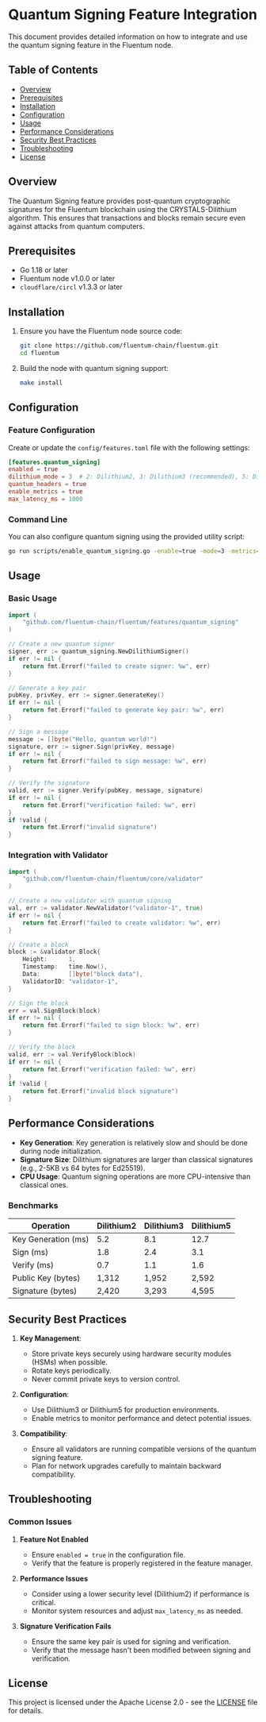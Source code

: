 # Quantum Signing Feature Integration

This document provides detailed information on how to integrate and use the quantum signing feature in the Fluentum node.

## Table of Contents

- [Overview](#overview)
- [Prerequisites](#prerequisites)
- [Installation](#installation)
- [Configuration](#configuration)
- [Usage](#usage)
- [Performance Considerations](#performance-considerations)
- [Security Best Practices](#security-best-practices)
- [Troubleshooting](#troubleshooting)
- [License](#license)

## Overview

The Quantum Signing feature provides post-quantum cryptographic signatures for the Fluentum blockchain using the CRYSTALS-Dilithium algorithm. This ensures that transactions and blocks remain secure even against attacks from quantum computers.

## Prerequisites

- Go 1.18 or later
- Fluentum node v1.0.0 or later
- `cloudflare/circl` v1.3.3 or later

## Installation

1. Ensure you have the Fluentum node source code:
   ```bash
   git clone https://github.com/fluentum-chain/fluentum.git
   cd fluentum
   ```

2. Build the node with quantum signing support:
   ```bash
   make install
   ```

## Configuration

### Feature Configuration

Create or update the `config/features.toml` file with the following settings:

```toml
[features.quantum_signing]
enabled = true
dilithium_mode = 3  # 2: Dilithium2, 3: Dilithium3 (recommended), 5: Dilithium5
quantum_headers = true
enable_metrics = true
max_latency_ms = 1000
```

### Command Line

You can also configure quantum signing using the provided utility script:

```bash
go run scripts/enable_quantum_signing.go -enable=true -mode=3 -metrics=true
```

## Usage

### Basic Usage

```go
import (
    "github.com/fluentum-chain/fluentum/features/quantum_signing"
)

// Create a new quantum signer
signer, err := quantum_signing.NewDilithiumSigner()
if err != nil {
    return fmt.Errorf("failed to create signer: %w", err)
}

// Generate a key pair
pubKey, privKey, err := signer.GenerateKey()
if err != nil {
    return fmt.Errorf("failed to generate key pair: %w", err)
}

// Sign a message
message := []byte("Hello, quantum world!")
signature, err := signer.Sign(privKey, message)
if err != nil {
    return fmt.Errorf("failed to sign message: %w", err)
}

// Verify the signature
valid, err := signer.Verify(pubKey, message, signature)
if err != nil {
    return fmt.Errorf("verification failed: %w", err)
}
if !valid {
    return fmt.Errorf("invalid signature")
}
```

### Integration with Validator

```go
import (
    "github.com/fluentum-chain/fluentum/core/validator"
)

// Create a new validator with quantum signing
val, err := validator.NewValidator("validator-1", true)
if err != nil {
    return fmt.Errorf("failed to create validator: %w", err)
}

// Create a block
block := &validator.Block{
    Height:      1,
    Timestamp:   time.Now(),
    Data:        []byte("block data"),
    ValidatorID: "validator-1",
}

// Sign the block
err = val.SignBlock(block)
if err != nil {
    return fmt.Errorf("failed to sign block: %w", err)
}

// Verify the block
valid, err := val.VerifyBlock(block)
if err != nil {
    return fmt.Errorf("verification failed: %w", err)
}
if !valid {
    return fmt.Errorf("invalid block signature")
}
```

## Performance Considerations

- **Key Generation**: Key generation is relatively slow and should be done during node initialization.
- **Signature Size**: Dilithium signatures are larger than classical signatures (e.g., 2-5KB vs 64 bytes for Ed25519).
- **CPU Usage**: Quantum signing operations are more CPU-intensive than classical ones.

### Benchmarks

| Operation          | Dilithium2 | Dilithium3 | Dilithium5 |
|--------------------|------------|------------|------------|
| Key Generation (ms)| 5.2        | 8.1        | 12.7       |
| Sign (ms)         | 1.8        | 2.4        | 3.1        |
| Verify (ms)       | 0.7        | 1.1        | 1.6        |
| Public Key (bytes)| 1,312      | 1,952      | 2,592      |
| Signature (bytes) | 2,420      | 3,293      | 4,595      |

## Security Best Practices

1. **Key Management**:
   - Store private keys securely using hardware security modules (HSMs) when possible.
   - Rotate keys periodically.
   - Never commit private keys to version control.

2. **Configuration**:
   - Use Dilithium3 or Dilithium5 for production environments.
   - Enable metrics to monitor performance and detect potential issues.

3. **Compatibility**:
   - Ensure all validators are running compatible versions of the quantum signing feature.
   - Plan for network upgrades carefully to maintain backward compatibility.

## Troubleshooting

### Common Issues

1. **Feature Not Enabled**
   - Ensure `enabled = true` in the configuration file.
   - Verify that the feature is properly registered in the feature manager.

2. **Performance Issues**
   - Consider using a lower security level (Dilithium2) if performance is critical.
   - Monitor system resources and adjust `max_latency_ms` as needed.

3. **Signature Verification Fails**
   - Ensure the same key pair is used for signing and verification.
   - Verify that the message hasn't been modified between signing and verification.

## License

This project is licensed under the Apache License 2.0 - see the [LICENSE](LICENSE) file for details.
